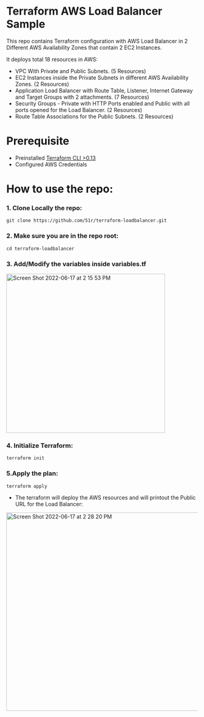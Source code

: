 # Terraform AWS Load Balancer Sample

This repo contains Terraform configuration with AWS Load Balancer in 2 Different AWS Availability Zones that contain 2 EC2 Instances.

It deploys total 18 resources in AWS:
* VPC With Private and Public Subnets. (5 Resources)
* EC2 Instances inside the Private Subnets in different AWS Availability Zones. (2 Resources)
* Application Load Balancer with Route Table, Listener, Internet Gateway and Target Groups with 2 attachments. (7 Resources)
* Security Groups - Private with HTTP Ports enabled and Public with all ports opened for the Load Balancer. (2 Resources)
* Route Table Associations for the Public Subnets. (2 Resources)

# Prerequisite

* Preinstalled [Terraform CLI >0.13](https://learn.hashicorp.com/tutorials/terraform/install-cli)
* Configured AWS Credentials

# How to use the repo:

### 1. Clone Locally the repo:
```
git clone https://github.com/51r/terraform-loadbalancer.git
```

### 2. Make sure you are in the repo root:
```
cd terraform-loadbalancer
```

### 3. Add/Modify the variables inside variables.tf
<img width="418" alt="Screen Shot 2022-06-17 at 2 15 53 PM" src="https://user-images.githubusercontent.com/52199951/174288093-8cf39398-2517-4f18-99e6-9052766ff448.png">


### 4. Initialize Terraform:
```
terraform init
```

### 5.Apply the plan:
```
terraform apply
```

* The terraform will deploy the AWS resources and will printout the Public URL for the Load Balancer:
<img width="521" alt="Screen Shot 2022-06-17 at 2 28 20 PM" src="https://user-images.githubusercontent.com/52199951/174289889-9e4850d0-a2f6-4250-9708-a5c27ecd8d2f.png">
